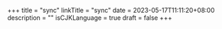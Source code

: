 +++
title = "sync"
linkTitle = "sync"
date = 2023-05-17T11:11:20+08:00
description = ""
isCJKLanguage = true
draft = false
+++